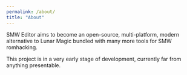 ```yaml
---
permalink: /about/
title: "About"
---
```


SMW Editor aims to become an open-source, multi-platform, modern alternative to Lunar Magic bundled with many more tools for SMW romhacking.

This project is in a very early stage of development, currently far from anything presentable.
